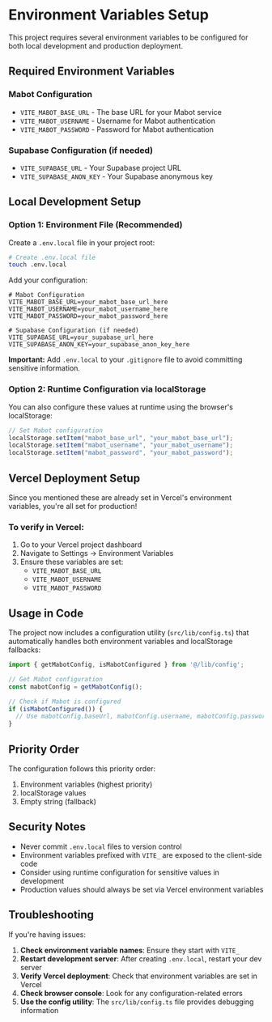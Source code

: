 # Environment Variables Setup

This project requires several environment variables to be configured for both local development and production deployment.

## Required Environment Variables

### Mabot Configuration
- `VITE_MABOT_BASE_URL` - The base URL for your Mabot service
- `VITE_MABOT_USERNAME` - Username for Mabot authentication
- `VITE_MABOT_PASSWORD` - Password for Mabot authentication

### Supabase Configuration (if needed)
- `VITE_SUPABASE_URL` - Your Supabase project URL
- `VITE_SUPABASE_ANON_KEY` - Your Supabase anonymous key

## Local Development Setup

### Option 1: Environment File (Recommended)
Create a `.env.local` file in your project root:

```bash
# Create .env.local file
touch .env.local
```

Add your configuration:

```env
# Mabot Configuration
VITE_MABOT_BASE_URL=your_mabot_base_url_here
VITE_MABOT_USERNAME=your_mabot_username_here
VITE_MABOT_PASSWORD=your_mabot_password_here

# Supabase Configuration (if needed)
VITE_SUPABASE_URL=your_supabase_url_here
VITE_SUPABASE_ANON_KEY=your_supabase_anon_key_here
```

**Important:** Add `.env.local` to your `.gitignore` file to avoid committing sensitive information.

### Option 2: Runtime Configuration via localStorage
You can also configure these values at runtime using the browser's localStorage:

```javascript
// Set Mabot configuration
localStorage.setItem("mabot_base_url", "your_mabot_base_url");
localStorage.setItem("mabot_username", "your_mabot_username");
localStorage.setItem("mabot_password", "your_mabot_password");
```

## Vercel Deployment Setup

Since you mentioned these are already set in Vercel's environment variables, you're all set for production! 

### To verify in Vercel:
1. Go to your Vercel project dashboard
2. Navigate to Settings → Environment Variables
3. Ensure these variables are set:
   - `VITE_MABOT_BASE_URL`
   - `VITE_MABOT_USERNAME`
   - `VITE_MABOT_PASSWORD`

## Usage in Code

The project now includes a configuration utility (`src/lib/config.ts`) that automatically handles both environment variables and localStorage fallbacks:

```typescript
import { getMabotConfig, isMabotConfigured } from '@/lib/config';

// Get Mabot configuration
const mabotConfig = getMabotConfig();

// Check if Mabot is configured
if (isMabotConfigured()) {
  // Use mabotConfig.baseUrl, mabotConfig.username, mabotConfig.password
}
```

## Priority Order

The configuration follows this priority order:
1. Environment variables (highest priority)
2. localStorage values
3. Empty string (fallback)

## Security Notes

- Never commit `.env.local` files to version control
- Environment variables prefixed with `VITE_` are exposed to the client-side code
- Consider using runtime configuration for sensitive values in development
- Production values should always be set via Vercel environment variables

## Troubleshooting

If you're having issues:

1. **Check environment variable names**: Ensure they start with `VITE_`
2. **Restart development server**: After creating `.env.local`, restart your dev server
3. **Verify Vercel deployment**: Check that environment variables are set in Vercel
4. **Check browser console**: Look for any configuration-related errors
5. **Use the config utility**: The `src/lib/config.ts` file provides debugging information 